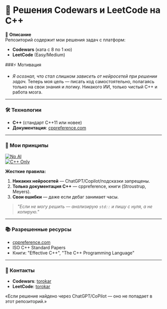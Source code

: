 # 🧠 Решения Codewars и LeetCode на C++

📌 **Описание**  
Репозиторий содержит мои решения задач с платформ:
- **Codewars** (ката с 8 по 1 кю)
- **LeetCode** (Easy/Medium)

###⚡ Мотивация
- *Я осознал, что стал слишком зависеть от нейросетей при решении задач.*
Теперь моя цель — писать код самостоятельно, полагаясь только на свои знания и логику.
Никакого ИИ, только чистый C++ и работа мозга.

---

### 🛠 Технологии  
- **C++** (стандарт C++11 или новее)  
- **Документация**: [cppreference.com](https://en.cppreference.com)  

---

### 🚀 Мои принципы  
[![No AI](https://img.shields.io/badge/🚫_No_AI-Used-red)]()  
[![C++ Only](https://img.shields.io/badge/📚_Only_C++_Docs-blue?logo=cplusplus)](https://en.cppreference.com)  

**Жесткие правила:**  
1. **Никаких нейросетей** — ChatGPT/Copilot/подсказки запрещены.  
2. **Только документация C++** — cppreference, книги (Stroustrup, Meyers).  
3. **Свои ошибки** — даже если дебаг занимает часы.  

> *"Если не могу решить — анализирую `std::` и пишу с нуля, а не копирую."*  

---

### 📚 Разрешенные ресурсы  
- [cppreference.com](https://en.cppreference.com)  
- ISO C++ Standard Papers  
- Книги: "Effective C++", "The C++ Programming Language"  

---

### 📎 Контакты  
- **Codewars**: [torokar](https://www.codewars.com/users/torokar)  
- **LeetCode**: [torokar](https://leetcode.com/u/torokar/)  

«Если решение найдено через ChatGPT/CoPilot — оно не попадает в этот репозиторий.»
